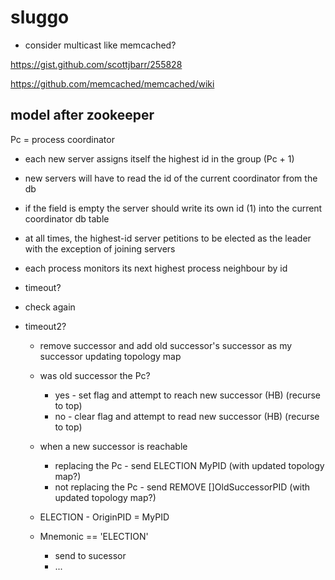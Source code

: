 # sluggo

- consider multicast like memcached?

https://gist.github.com/scottjbarr/255828

https://github.com/memcached/memcached/wiki


## model after zookeeper

Pc = process coordinator

- each new server assigns itself the highest id in the group (Pc + 1)
- new servers will have to read the id of the current coordinator from the db
- if the field is empty the server should write its own id (1) into the current coordinator db table

- at all times, the highest-id server petitions to be elected as the leader with the exception of joining servers

- each process monitors its next highest process neighbour by id

- timeout?
- check again
- timeout2?
    - remove successor and add old successor's successor as my successor updating topology map
    - was old successor the Pc?
        - yes - set flag and attempt to reach new successor (HB)  (recurse to top)
        - no  - clear flag and attempt to read new successor (HB) (recurse to top)

    - when a new successor is reachable
        - replacing the Pc     - send ELECTION MyPID (with updated topology map?)
        - not replacing the Pc - send REMOVE []OldSuccessorPID (with updated topology map?)


    - ELECTION - OriginPID = MyPID
    - Mnemonic == 'ELECTION'
        - send to sucessor
        - ...

